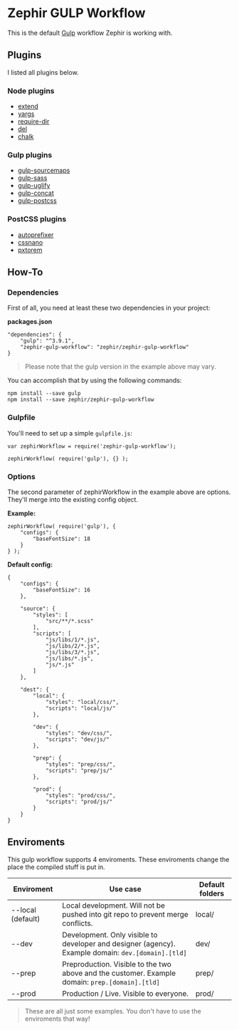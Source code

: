 # Zephir GULP Workflow

This is the default [Gulp](http://gulpjs.com/) workflow Zephir is working with.

## Plugins

I listed all plugins below.

### Node plugins
* [extend](https://www.npmjs.com/package/extend)
* [yargs](https://www.npmjs.com/package/yargs)
* [require-dir](https://www.npmjs.com/package/require-dir)
* [del](https://www.npmjs.com/package/del)
* [chalk](https://github.com/chalk/chalk)

### Gulp plugins
* [gulp-sourcemaps](https://www.npmjs.com/package/gulp-sourcemaps)
* [gulp-sass](https://www.npmjs.com/package/gulp-sass)
* [gulp-uglify](https://www.npmjs.com/package/gulp-uglify)
* [gulp-concat](https://www.npmjs.com/package/gulp-concat)
* [gulp-postcss](https://github.com/postcss/gulp-postcss)

### PostCSS plugins
* [autoprefixer](https://github.com/postcss/autoprefixer)
* [cssnano](http://cssnano.co/)
* [pxtorem](https://github.com/cuth/postcss-pxtorem)

## How-To

### Dependencies

First of all, you need at least these two dependencies in your project:

**packages.json**
```
"dependencies": {
    "gulp": "^3.9.1",
    "zephir-gulp-workflow": "zephir/zephir-gulp-workflow"
}
```
> Please note that the gulp version in the example above may vary.

You can accomplish that by using the following commands:
```
npm install --save gulp
npm install --save zephir/zephir-gulp-workflow
```

### Gulpfile

You'll need to set up a simple `gulpfile.js`:
```
var zephirWorkflow = require('zephir-gulp-workflow');

zephirWorkflow( require('gulp'), {} );
```

### Options

The second parameter of zephirWorkflow in the example above are options. They'll merge into the existing config object.

**Example:**
```
zephirWorkflow( require('gulp'), {
    "configs": {
        "baseFontSize": 18
    }
} );
```

**Default config:**
```
{
    "configs": {
        "baseFontSize": 16
    },

    "source": {
        "styles": [
            "src/**/*.scss"
        ],
        "scripts": [
            "js/libs/1/*.js",
            "js/libs/2/*.js",
            "js/libs/3/*.js",
            "js/libs/*.js",
            "js/*.js"
        ]
    },

    "dest": {
        "local": {
            "styles": "local/css/",
            "scripts": "local/js/"
        },

        "dev": {
            "styles": "dev/css/",
            "scripts": "dev/js/"
        },

        "prep": {
            "styles": "prep/css/",
            "scripts": "prep/js/"
        },

        "prod": {
            "styles": "prod/css/",
            "scripts": "prod/js/"
        }
    }
}
```

## Enviroments

This gulp workflow supports 4 enviroments. These enviroments change the place the compiled stuff is put in.

| Enviroment        | Use case                                                                                            | Default folders |
| -------------     | --------------------------------------------------------------------------------------------------- | --------------- |
| --local (default) | Local development. Will not be pushed into git repo to prevent merge conflicts.                     | local/          |
| --dev             | Development. Only visible to developer and designer (agency). Example domain: `dev.[domain].[tld]`  | dev/            |
| --prep            | Preproduction. Visible to the two above and the customer. Example domain: `prep.[domain].[tld]`     | prep/           |
| --prod            | Production / Live. Visible to everyone.                                                             | prod/           |

> These are all just some examples. You don't have to use the enviroments that way!